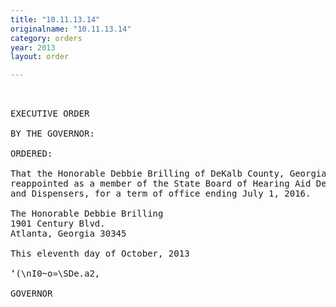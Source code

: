 ```yaml
---
title: "10.11.13.14"
originalname: "10.11.13.14"
category: orders
year: 2013
layout: order

---
```

<pre>
 

EXECUTIVE ORDER

BY THE GOVERNOR:

ORDERED:

That the Honorable Debbie Brilling of DeKalb County, Georgia, is
reappointed as a member of the State Board of Hearing Aid Dealers
and Dispensers, for a term of office ending July 1, 2016.

The Honorable Debbie Brilling
1901 Century Blvd.
Atlanta, Georgia 30345

This eleventh day of October, 2013

‘(\nI0~o»\SDe.a2,

GOVERNOR

</pre>
